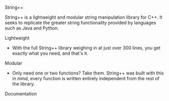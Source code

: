 String++

String++ is a lightweight and modular string manipulation library for C++. It seeks to replicate the greater string functionality provided by languages such as Java and Python.

Lightweight

- With the full String++ library weighing in at just over 300 lines, you get exactly what you need, and that's it.

Modular

- Only need one or two functions? Take them. String++ was built with this in mind, every function is written entirely independent from the rest of the library.

Documentation
